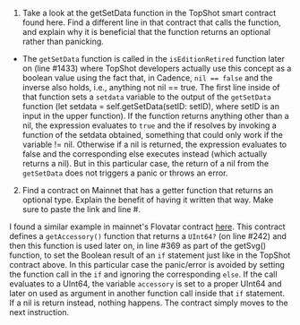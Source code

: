 1. Take a look at the getSetData function in the TopShot smart contract found here. Find a different line in that contract that calls the function, and explain why it is beneficial that the function returns an optional rather than panicking.

* The <code>getSetData</code> function is called in the <code>isEditionRetired</code> function later on (line #1433) where TopShot developers actually use this concept as a boolean value using the fact that, in Cadence, <code>nil == false</code> and the inverse also holds, i.e., anything not nil == true.
The first line inside of that function sets a <code>setdata</code> variable to the output of the <code>getSetData</code> function (let setdata = self.getSetData(setID: setID), where setID is an input in the upper function). If the function returns anything other than a nil, the expression evaluates to <code>true</code> and the if resolves by invoking a function of the setdata obtained, something that could only work if the variable != nil.
Otherwise if a nil is returned, the expression evaluates to false and the corresponding else executes instead (which actually returns a nil). But in this particular case, the return of a nil from the <code>getSetData</code> does not triggers a panic or throws an error.

2. Find a contract on Mainnet that has a getter function that returns an optional type. Explain the benefit of having it written that way. Make sure to paste the link and line #.

I found a similar example in mainnet's Flovatar contract <a href=https://flow-view-source.com/mainnet/account/0x921ea449dffec68a/contract/Flovatar>here</a>. This contract defines a <code>getAccessory()</code> function that returns a <code>UInt64?</code> (on line #242) and then this function is used later on, in line #369 as part of the getSvg() function, to set the Boolean result of an <code>if</code> statement just like in the TopShot contract above. In this particular case the panic/error is avoided by setting the function call in the <code>if</code> and ignoring the corresponding <code>else</code>. If the call evaluates to a UInt64, the variable <code>accessory</code> is set to a proper UInt64 and later on used as argument in another function call inside that <code>if</code> statement. If a nil is return instead, nothing happens. The contract simply moves to the next instruction.